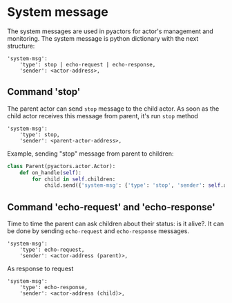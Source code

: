 # System message

The system messages are used in pyactors for actor's management and monitoring. The system message is python dictionary with the next structure:

```
'system-msg': 
    'type': stop | echo-request | echo-response, 
    'sender': <actor-address>,
```

## Command 'stop'

The parent actor can send `stop` message to the child actor. As soon as the child actor receives this message from parent, it's run `stop` method

```
'system-msg': 
    'type': stop,
    'sender': <parent-actor-address>,
```

Example, sending "stop" message from parent to children:
```python
class Parent(pyactors.actor.Actor):
    def on_handle(self):
        for child in self.children:
            child.send({'system-msg': {'type': 'stop', 'sender': self.address}})
```

## Command 'echo-request' and 'echo-response'

Time to time the parent can ask children about their status: is it alive?. It can be done by sending `echo-request` and `echo-response` messages.

```
'system-msg': 
    'type': echo-request,
    'sender': <actor-address (parent)>,
```

As response to request

```
'system-msg': 
    'type': echo-response,
    'sender': <actor-address (child)>,
```


